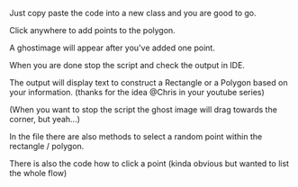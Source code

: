 Just copy paste the code into a new class and you are good to go.

Click anywhere to add points to the polygon.

A ghostimage will appear after you've added one point.

When you are done stop the script and check the output in IDE.

The output will display text to construct a Rectangle or a Polygon based on your information. (thanks for the idea @Chris in your youtube series)

(When you want to stop the script the ghost image will drag towards the corner, but yeah...)

In the file there are also methods to select a random point within the rectangle / polygon.

There is also the code how to click a point (kinda obvious but wanted to list the whole flow)
